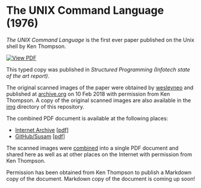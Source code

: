 The UNIX Command Language (1976)
================================

*The UNIX Command Language* is the first ever paper published on the
Unix shell by Ken Thompson.

[![View PDF][view-svg]][gh-pdf]

This typed copy was published in
*Structured Programming (Infotech state of the art report)*.

The original scanned images of the paper were obtained by [wesleyneo]
and published at [archive.org][archive-url] on 10 Feb 2018 with
permission from Ken Thompson. A copy of the original scanned images are
also available in the [img](img) directory of this repository.

The combined PDF document is available at the following places:

- [Internet Archive][archive-url] [[pdf][archive-pdf]]
- [GitHub/Susam][gh-url] [[pdf][gh-pdf]]

The scanned images were [combined](Makefile) into a single PDF document
and shared here as well as at other places on the Internet with
permission from Ken Thompson.

Permission has been obtained from Ken Thompson to publish a Markdown
copy of the document. Markdown copy of the document is coming up soon!

[view-svg]: https://img.shields.io/badge/view-pdf-brightgreen.svg
[wesleyneo]: https://archive.org/details/@wesleyneo
[archive-url]: https://archive.org/details/the-unix-command-language
[archive-pdf]: https://archive.org/download/the-unix-command-language/the-unix-command-language.pdf
[gh-url]: https://github.com/susam/tucl
[gh-pdf]: https://raw.githubusercontent.com/susam/tucl/master/the-unix-command-language.pdf
